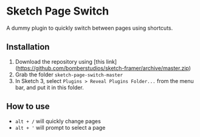 Sketch Page Switch
==================

A dummy plugin to quickly switch between pages using shortcuts.

Installation
------------

1. Download the repository using [this link] (https://github.com/bomberstudios/sketch-framer/archive/master.zip)
2. Grab the folder `sketch-page-switch-master`
3. In Sketch 3, select `Plugins > Reveal Plugins Folder...` from the menu bar, and put it in this folder.

How to use
----------

* `alt + /` will quickly change pages
* `alt + '` will prompt to select a page
